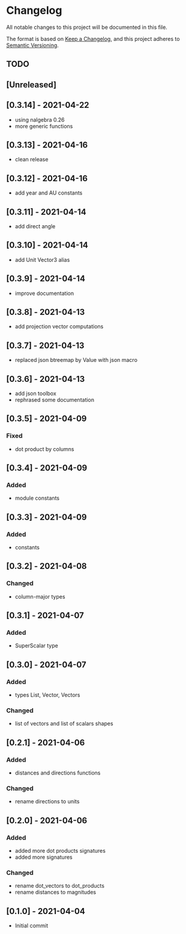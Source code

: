 # Changelog

All notable changes to this project will be documented in this file.

The format is based on [Keep a Changelog](https://keepachangelog.com/en/1.0.0/),
and this project adheres to [Semantic Versioning](https://semver.org/spec/v2.0.0.html).

## TODO

## [Unreleased]

## [0.3.14] - 2021-04-22

+ using nalgebra 0.26
+ more generic functions

## [0.3.13] - 2021-04-16

+ clean release

## [0.3.12] - 2021-04-16

+ add year and AU constants

## [0.3.11] - 2021-04-14

+ add direct angle

## [0.3.10] - 2021-04-14

+ add Unit Vector3 alias

## [0.3.9] - 2021-04-14

+ improve documentation

## [0.3.8] - 2021-04-13

+ add projection vector computations

## [0.3.7] - 2021-04-13

+ replaced json btreemap by Value with json macro

## [0.3.6] - 2021-04-13

+ add json toolbox
+ rephrased some documentation

## [0.3.5] - 2021-04-09

### Fixed

+ dot product by columns

## [0.3.4] - 2021-04-09

### Added

+ module constants

## [0.3.3] - 2021-04-09

### Added

+ constants

## [0.3.2] - 2021-04-08

### Changed

+ column-major types

## [0.3.1] - 2021-04-07

### Added

+ SuperScalar type

## [0.3.0] - 2021-04-07

### Added

+ types List, Vector, Vectors

### Changed

+ list of vectors and list of scalars shapes

## [0.2.1] - 2021-04-06

### Added

+ distances and directions functions

### Changed

+ rename directions to units

## [0.2.0] - 2021-04-06

### Added

+ added more dot products signatures
+ added more signatures

### Changed

+ rename dot_vectors to dot_products
+ rename distances to magnitudes

## [0.1.0] - 2021-04-04

+ Initial commit
